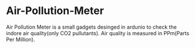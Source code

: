 # Air-Pollution-Meter
Air Pollution Meter is a small gadgets desinged in ardunio to check the indore air quality(only CO2 pullutants).
Air quality is measured in PPm(Parts Per Million).
